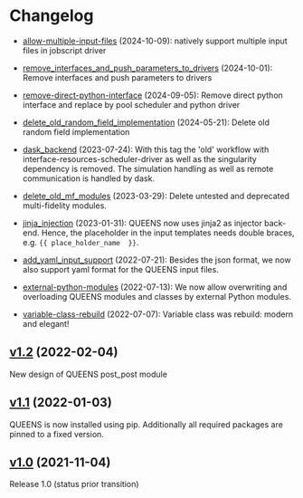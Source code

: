 <!---
To add changes to the changelog create a tag where the message starts with 'change: ' the rest is
done automatically by a pipeline. Releases are added automatically. Changes in this file will
be overwritten!
-->

# Changelog

* [allow-multiple-input-files](https://gitlab.lrz.de/queens_community/queens/-/commit/b886962e69012246e47415e03170e2c9437390c1) (2024-10-09): natively support multiple input files in jobscript driver

* [remove_interfaces_and_push_parameters_to_drivers](https://gitlab.lrz.de/queens_community/queens/-/commit/c6fc37b9d5d6bc76cf7fc5492a147e26671def57) (2024-10-01): Remove interfaces and push parameters to drivers

* [remove-direct-python-interface](https://gitlab.lrz.de/queens_community/queens/-/commit/0c911c4fd40549c147052e8110ca2a8478eb1ffb) (2024-09-05): Remove direct python interface and replace by pool scheduler and python driver

* [delete_old_random_field_implementation](https://gitlab.lrz.de/queens_community/queens/-/commit/1dde8f0a4e6063a68ac7519502252403eab1fb67) (2024-05-21): Delete old random field implementation

* [dask_backend](https://gitlab.lrz.de/queens_community/queens/-/commit/6d07402543432bf9a72c83535f6bf5de76881c8b) (2023-07-24): With this tag the 'old' workflow with interface-resources-scheduler-driver as well as the singularity dependency is removed.  The simulation handling as well as remote communication is handled by dask.

* [delete_old_mf_modules](https://gitlab.lrz.de/queens_community/queens/-/commit/a1dd60e20bd276516be93f18fc34bc90e3829140) (2023-03-29): Delete untested and deprecated multi-fidelity modules.

* [jinja_injection](https://gitlab.lrz.de/queens_community/queens/-/commit/7e2cc701658e9739a397d6001cd32f4a44444673) (2023-01-31): QUEENS now uses jinja2 as injector back-end. Hence, the placeholder in the input templates needs double braces, e.g. `{{ place_holder_name  }}`.

* [add_yaml_input_support](https://gitlab.lrz.de/queens_community/queens/-/commit/ab21ab029f8e0a7088d2c86e59eb841762a06828) (2022-07-21): Besides the json format, we now also support yaml format for the QUEENS input files.

* [external-python-modules](https://gitlab.lrz.de/queens_community/queens/-/commit/2e2c726b978236a158100909733c7f099fc2fe6f) (2022-07-13): We now allow overwriting and overloading QUEENS modules and classes by external Python modules.

* [variable-class-rebuild](https://gitlab.lrz.de/queens_community/queens/-/commit/acc3ae6a13f51a8e49f1fd908e53002e712867da) (2022-07-07): Variable class was rebuild: modern and elegant!

## [v1.2](https://gitlab.lrz.de/queens_community/queens/-/commit/206fcbe6200dac29e44d2243c4afc6ef2515f0c6) (2022-02-04)
New design of QUEENS post_post module

## [v1.1](https://gitlab.lrz.de/queens_community/queens/-/commit/93a93661151cf09adc42f219c69d92749c93834d) (2022-01-03)
QUEENS is now installed using pip. Additionally all required packages are pinned to a fixed version.

## [v1.0](https://gitlab.lrz.de/queens_community/queens/-/commit/5c380cf7095e874e7670785d17ae7867e20a7982) (2021-11-04)
Release 1.0 (status prior transition)

